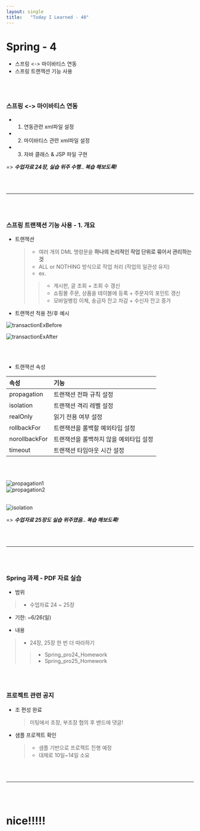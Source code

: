 ```yaml
---
layout: single
title:   "Today I Learned - 40"
---
```


# Spring - 4
  * 스프링 <-> 마이바티스 연동
  * 스프링 트랜잭션 기능 사용

<br>
<br>

### 스프링 <-> 마이바티스 연동
  * 1. 연동관련 xml파일 설정

  * 2. 마이바티스 관련 xml파일 설정

  * 3. 자바 클래스 & JSP 파일 구현

=> **_수업자료 24장, 실습 위주 수행.. 복습 해보도록!_**

<br>
<br>

* * *

<br>
<br>

### 스프링 트랜잭션 기능 사용 - 1. 개요
  * 트랜잭션
    > * 여러 개의 DML 명령문을 **하나의 논리적인 작업 단위로 묶어서 관리하는 것**
    > * ALL or NOTHING 방식으로 작업 처리 (작업의 일관성 유지)
    > * ex.
    >> * 게시판,  글 조회 + 조회 수 갱신
    >> * 쇼핑몰 주문,  상품을 테이블에 등록 + 주문자의 포인트 갱신
    >> * 모바일뱅킹 이체,  송금자 잔고 차감 + 수신자 잔고 증가

  * 트랜잭션 적용 전/후 예시

![transactionExBefore](http://rightmemory1999.github.io/images/data0607/transactionExBefore.png) <br>

![transactionExAfter](http://rightmemory1999.github.io/images/data0607/transactionExAfter.png) <br>

<br>
<br>

  * 트랜잭션 속성

|속성|기능|
|:---|:---|
|propagation|트랜잭션 전파 규칙 설정|
|isolation|트랜잭션 격리 레벨 설정|
|realOnly|읽기 전용 여부 설정|
|rollbackFor|트랜잭션을 롤백할 예외타입 설정|
|norollbackFor|트랜잭션을 롤백하지 않을 예외타입 설정|
|timeout|트랜잭션 타임아웃 시간 설정|

<br>
<br>

![propagation1](http://rightmemory1999.github.io/images/data0607/propagation1.png) <br>
![propagation2](http://rightmemory1999.github.io/images/data0607/propagation2.png) <br><br>

![isolation](http://rightmemory1999.github.io/images/data0607/isolation.png) <br>


=> **_수업자료 25장도 실습 위주였음.. 복습 해보도록!_**

<br>
<br>

* * *

<br>
<br>

### Spring 과제 - PDF 자료 실습 
* 범위
> * 수업자료 24 ~ 25장

* 기한: ~6/26(일)

* 내용
> * 24장, 25장 한 번 더 따라하기
>> * Spring_pro24_Homework
>> * Spring_pro25_Homework

<br>
<br>

### 프로젝트 관련 공지
  * 조 편성 완료
    > 미팅에서 조장, 부조장 협의 후 밴드에 댓글!

  * 샘플 프로젝트 확인
    > * 샘플 기반으로 프로젝트 진행 예정
    > * 대체로 10일~14일 소요


<br>
<br>

* * *

<br>
<br>

# nice!!!!!

